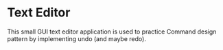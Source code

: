 # Text Editor

This small GUI text editor application is used to practice Command design pattern by implementing undo (and maybe redo).


